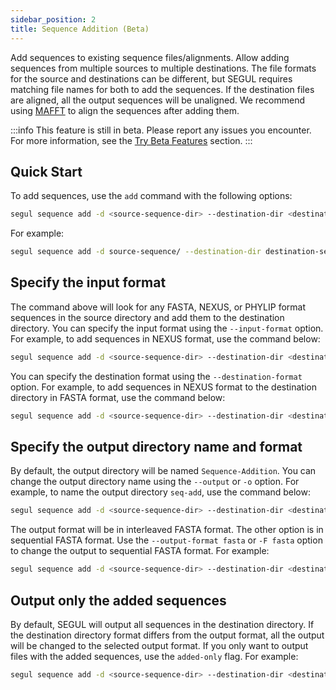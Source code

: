 ```yaml
---
sidebar_position: 2
title: Sequence Addition (Beta)
---
```


Add sequences to existing sequence files/alignments. Allow adding sequences from multiple sources to multiple destinations. The file formats for the source and destinations can be different, but SEGUL requires matching file names for both to add the sequences. If the destination files are aligned, all the output sequences will be unaligned. We recommend using [MAFFT](https://mafft.cbrc.jp/alignment/software/) to align the sequences after adding them.

:::info
This feature is still in beta. Please report any issues you encounter. For more information, see the [Try Beta Features](/docs/installation/install_dev) section.
:::

## Quick Start

To add sequences, use the `add` command with the following options:

```Bash
segul sequence add -d <source-sequence-dir> --destination-dir <destination-sequence-dir>
```

For example:

```Bash
segul sequence add -d source-sequence/ --destination-dir destination-sequence/
```

## Specify the input format

The command above will look for any FASTA, NEXUS, or PHYLIP format sequences in the source directory and add them to the destination directory. You can specify the input format using the `--input-format` option. For example, to add sequences in NEXUS format, use the command below:

```Bash
segul sequence add -d <source-sequence-dir> --destination-dir <destination-sequence-dir> --input-format nexus
```

You can specify the destination format using the `--destination-format` option. For example, to add sequences in NEXUS format to the destination directory in FASTA format, use the command below:

```Bash
segul sequence add -d <source-sequence-dir> --destination-dir <destination-sequence-dir> --input-format nexus --destination-format fasta
```

## Specify the output directory name and format

By default, the output directory will be named `Sequence-Addition`. You can change the output directory name using the `--output` or `-o` option. For example, to name the output directory `seq-add`, use the command below:

```Bash
segul sequence add -d <source-sequence-dir> --destination-dir <destination-sequence-dir> --output seq-add
```

The output format will be in interleaved FASTA format. The other option is in sequential FASTA format. Use the `--output-format fasta` or `-F fasta` option to change the output to sequential FASTA format. For example:

```Bash
segul sequence add -d <source-sequence-dir> --destination-dir <destination-sequence-dir> --output-format fasta
```

## Output only the added sequences

By default, SEGUL will output all sequences in the destination directory. If the destination directory format differs from the output format, all the output will be changed to the selected output format. If you only want to output files with the added sequences, use the `added-only` flag. For example:

```Bash
segul sequence add -d <source-sequence-dir> --destination-dir <destination-sequence-dir> --added-only
```
